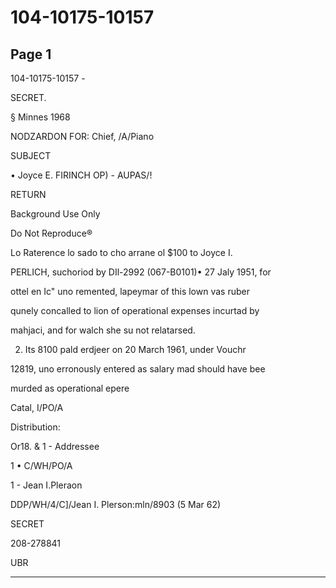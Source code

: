 # 104-10175-10157

## Page 1

104-10175-10157 -

SECRET.

§ Minnes 1968

NODZARDON FOR: Chief, /A/Piano

SUBJECT

• Joyce E. FIRINCH OP) - AUPAS/!

RETURN

Background Use Only

Do Not Reproduce®

Lo Raterence lo sado to cho arrane ol $100 to Joyce I.

PERLICH, suchoriod by DIl-2992 (067-B0101)• 27 Jaly 1951, for

ottel en Ic" uno remented, lapeymar of this lown vas ruber

qunely concalled to lion of operational expenses incurtad by

mahjaci, and for walch she su not relatarsed.

2. Its 8100 pald erdjeer on 20 March 1961, under Vouchr

12819, uno erronously entered as salary mad should have bee

murded as operational epere

Catal, I/PO/A

Distribution:

Or18. & 1 - Addressee

1 • C/WH/PO/A

1 - Jean I.Pleraon

DDP/WH/4/C]/Jean I. Plerson:mln/8903 (5 Mar 62)

SECRET

208-278841

UBR

---

